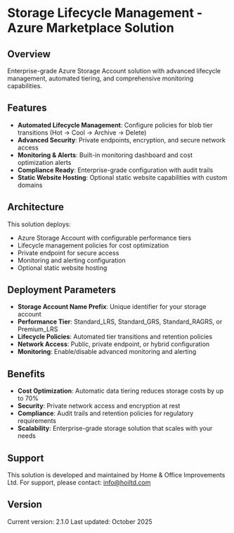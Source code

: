 # Storage Lifecycle Management - Azure Marketplace Solution

## Overview
Enterprise-grade Azure Storage Account solution with advanced lifecycle management, automated tiering, and comprehensive monitoring capabilities.

## Features
- **Automated Lifecycle Management**: Configure policies for blob tier transitions (Hot → Cool → Archive → Delete)
- **Advanced Security**: Private endpoints, encryption, and secure network access
- **Monitoring & Alerts**: Built-in monitoring dashboard and cost optimization alerts
- **Compliance Ready**: Enterprise-grade configuration with audit trails
- **Static Website Hosting**: Optional static website capabilities with custom domains

## Architecture
This solution deploys:
- Azure Storage Account with configurable performance tiers
- Lifecycle management policies for cost optimization
- Private endpoint for secure access
- Monitoring and alerting configuration
- Optional static website hosting

## Deployment Parameters
- **Storage Account Name Prefix**: Unique identifier for your storage account
- **Performance Tier**: Standard_LRS, Standard_GRS, Standard_RAGRS, or Premium_LRS
- **Lifecycle Policies**: Automated tier transitions and retention policies
- **Network Access**: Public, private endpoint, or hybrid configuration
- **Monitoring**: Enable/disable advanced monitoring and alerting

## Benefits
- **Cost Optimization**: Automatic data tiering reduces storage costs by up to 70%
- **Security**: Private network access and encryption at rest
- **Compliance**: Audit trails and retention policies for regulatory requirements
- **Scalability**: Enterprise-grade storage solution that scales with your needs

## Support
This solution is developed and maintained by Home & Office Improvements Ltd.
For support, please contact: info@hoiltd.com

## Version
Current version: 2.1.0
Last updated: October 2025